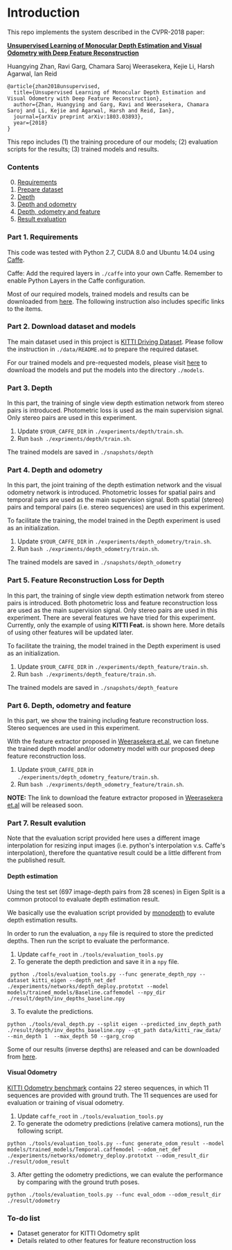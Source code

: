 # Introduction

This repo implements the system described in the CVPR-2018 paper:

[**Unsupervised Learning of Monocular Depth Estimation and Visual Odometry with Deep Feature Reconstruction** 
]() 

Huangying Zhan, Ravi Garg, Chamara Saroj Weerasekera, Kejie Li, Harsh Agarwal, Ian Reid

```
@article{zhan2018unsupervised,
  title={Unsupervised Learning of Monocular Depth Estimation and Visual Odometry with Deep Feature Reconstruction},
  author={Zhan, Huangying and Garg, Ravi and Weerasekera, Chamara Saroj and Li, Kejie and Agarwal, Harsh and Reid, Ian},
  journal={arXiv preprint arXiv:1803.03893},
  year={2018}
}
```
This repo includes (1) the training procedure of our models;  (2) evaluation scripts for the results; (3) trained models and results.


### Contents
0. [Requirements](#part-0-requirements)
1. [Prepare dataset](#part-1-prepare-dataset)
2. [Depth](#part-2-depth)
3. [Depth and odometry](#part-3-depth-and-odometry)
3. [Depth, odometry and feature](#part-4-depth-odometry-and-feature)
4. [Result evaluation](#part-5-result-evaluation)

### Part 1. Requirements

This code was tested with Python 2.7, CUDA 8.0 and Ubuntu 14.04 using [Caffe](http://caffe.berkeleyvision.org/).

Caffe: Add the required layers in `./caffe` into your own Caffe. Remember to enable Python Layers in the Caffe configuration.

Most of our required models, trained models and results can be downloaded from [here](https://www.dropbox.com/sh/qxfqflrrzzwupua/AAAPA1mF0QaKwwR2Ds0jtDhYa?dl=0). The following instruction also includes specific links to the items.

### Part 2. Download dataset and models

The main dataset used in this project is [KITTI Driving Dataset](http://www.cvlibs.net/datasets/kitti/raw_data.php). Please follow the instruction in `./data/README.md` to prepare the required dataset.

For our trained models and pre-requested models, please visit [here](https://www.dropbox.com/sh/60onn52jm9g2ygu/AADUkDRkwycS1STazstG5XOpa?dl=0) to download the models and put the models into the directory `./models`.

### Part 3. Depth

In this part, the training of single view depth estimation network from stereo pairs is introduced. Photometric loss is used as the main supervision signal. Only stereo pairs are used in this experiment.

1. Update `$YOUR_CAFFE_DIR` in `./experiments/depth/train.sh`. 
2. Run `bash ./expriments/depth/train.sh`. 

The trained models are saved in `./snapshots/depth`

### Part 4. Depth and odometry

In this part, the joint training of the depth estimation network and the visual odometry network is introduced. 
Photometric losses for spatial pairs and temporal pairs are used as the main supervision signal. 
Both spatial (stereo) pairs and temporal pairs (i.e. stereo sequences) are used in this experiment.

To facilitate the training, the model trained in the Depth experiment is used as an initialization.
1. Update `$YOUR_CAFFE_DIR` in `./experiments/depth_odometry/train.sh`. 
2. Run `bash ./expriments/depth_odometry/train.sh`. 

The trained models are saved in `./snapshots/depth_odometry`

### Part 5. Feature Reconstruction Loss for Depth 

In this part, the training of single view depth estimation network from stereo pairs is introduced. Both photometric loss and feature reconstruction loss are used as the main supervision signal. Only stereo pairs are used in this experiment. There are several features we have tried for this experiment. Currently, only the example of using **KITTI Feat.** is shown here. More details of using other features will be updated later.

To facilitate the training, the model trained in the Depth experiment is used as an initialization.
1. Update `$YOUR_CAFFE_DIR` in `./experiments/depth_feature/train.sh`. 
2. Run `bash ./expriments/depth_feature/train.sh`. 

The trained models are saved in `./snapshots/depth_feature`

### Part 6. Depth, odometry and feature

In this part, we show the training including feature reconstruction loss.
Stereo sequences are used in this experiment.

With the feature extractor proposed in [Weerasekera et.al](https://arxiv.org/abs/1711.05919), we can finetune the trained depth model and/or odometry model with our proposed deep feature reconstruction loss.

1. Update `$YOUR_CAFFE_DIR` in `./experiments/depth_odometry_feature/train.sh`. 
2. Run `bash ./expriments/depth_odometry_feature/train.sh`. 
 
**NOTE:** The link to download the feature extractor proposed in [Weerasekera et.al](https://arxiv.org/abs/1711.05919) will be released soon.

### Part 7. Result evalution

Note that the evaluation script provided here uses a different image interpolation for resizing input images (i.e. python's interpolation v.s. Caffe's interpolation), therefore the quantative result could be a little different from the published result. 

#### Depth estimation

Using the test set (697 image-depth pairs from 28 scenes) in Eigen Split is a common protocol to evaluate depth estimation result.

We basically use the evaluation script provided by [monodepth](https://github.com/mrharicot/monodepth) to evalute depth estimation results.

In order to run the evaluation, a `npy` file is required to store the predicted depths. Then run the script to evaluate the performance.

1. Update `caffe_root` in `./tools/evaluation_tools.py`
2. To generate the depth prediction and save it in a `npy` file. 
```
 python ./tools/evaluation_tools.py --func generate_depth_npy --dataset kitti_eigen --depth_net_def ./experiments/networks/depth_deploy.prototxt --model models/trained_models/Baseline.caffemodel --npy_dir ./result/depth/inv_depths_baseline.npy
```

3. To evalute the predictions.
```
python ./tools/eval_depth.py --split eigen --predicted_inv_depth_path ./result/depth/inv_depths_baseline.npy --gt_path data/kitti_raw_data/ --min_depth 1  --max_depth 50 --garg_crop
```

Some of our results (inverse depths) are released and can be downloaded from [here](https://www.dropbox.com/sh/1f6nkd4ezx0qfw4/AADmGuFLIxImtikz2UJrHeTOa?dl=0).

#### Visual Odometry

[KITTI Odometry benchmark](http://www.cvlibs.net/datasets/kitti/eval_odometry.php) contains 22 stereo sequences, in which 11 sequences are provided with ground truth. The 11 sequences are used for evaluation or training of visual odometry. 

1. Update `caffe_root` in `./tools/evaluation_tools.py`
2. To generate the odometry predictions (relative camera motions), run the following script.

```
python ./tools/evaluation_tools.py --func generate_odom_result --model models/trained_models/Temporal.caffemodel --odom_net_def ./experiments/networks/odometry_deploy.prototxt --odom_result_dir ./result/odom_result
```

3. After getting the odometry predictions, we can evalute the performance by comparing with the ground truth poses.

```
python ./tools/evaluation_tools.py --func eval_odom --odom_result_dir ./result/odometry
```

### To-do list

- Dataset generator for KITTI Odometry split
- Details related to other features for feature reconstruction loss